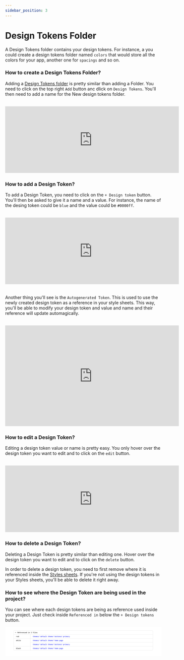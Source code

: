 ```yaml
---
sidebar_position: 3
---
```


# Design Tokens Folder

A Design Tokens folder contains your design tokens. For instance, a you could create a design tokens folder named `colors` that would store all the colors for your app, another one for `spacings` and so on.

### How to create a Design Tokens Folder?

Adding a [Design Tokens folder](/docs/intro#design-tokens-folder) is pretty similar than adding a Folder. You need to click on the top right `Add` button anc dlick on `Design Tokens`. You'll then need to add a name for the New design tokens folder. 

<br />

<iframe width="560" height="215" src="https://www.youtube.com/embed/gc_MDPFVUoo" title="YouTube video player" frameborder="0" allow="accelerometer; autoplay; clipboard-write; encrypted-media; gyroscope; picture-in-picture; fullscreen" allowfullscreen></iframe>

<br />


### How to add a Design Token?

To add a Design Token, you need to click on the `+ Design token` button. You'll then be asked to give it a name and a value. For instance, the name of the desing token could be `blue` and the value could be `#0000ff`. 

<br />
<iframe width="560" height="215" src="https://www.youtube.com/embed/nJ-Sy4hBen0" title="YouTube video player" frameborder="0" allow="accelerometer; autoplay; clipboard-write; encrypted-media; gyroscope; picture-in-picture; fullscreen" allowfullscreen></iframe>
<br />
<br />

Another thing you'll see is the `Autogenerated Token`. This is used to use the newly created design token as a reference in your style sheets. This way, you'll be able to modify your design token and value and name and their reference will update automagically.

<br />

<iframe width="560" height="325" src="https://www.youtube.com/embed/OcEOl_4k5jA" title="YouTube video player" frameborder="0" allow="accelerometer; autoplay; clipboard-write; encrypted-media; gyroscope; picture-in-picture; fullscreen" allowfullscreen></iframe>

<br />


### How to edit a Design Token?

Editing a design token value or name is pretty easy. You only hover over the design token you want to edit and to click on the `edit` button.

<br />
<iframe width="560" height="215" src="https://www.youtube.com/embed/uS14_mBEJg4" title="YouTube video player" frameborder="0" allow="accelerometer; autoplay; clipboard-write; encrypted-media; gyroscope; picture-in-picture; fullscreen" allowfullscreen></iframe>
<br />


### How to delete a Design Token?

Deleting a Design Token is pretty similar than editing one. Hover over the design token you want to edit and to click on the `delete` button.

 In order to delete a design token, you need to first remove where it is referenced inside the [Styles sheets](/docs/intro#style-sheet). If you're not using the design tokens in your Styles sheets, you'll be able to delete it right away.

### How to see where the Design Token are being used in the project?

You can see where each design tokens are being as reference used inside your project. Just check inside `Referenced in` below the `+ Design tokens` button.

![Design tokens references](../assets/intro/design-tokens-reference.png)
